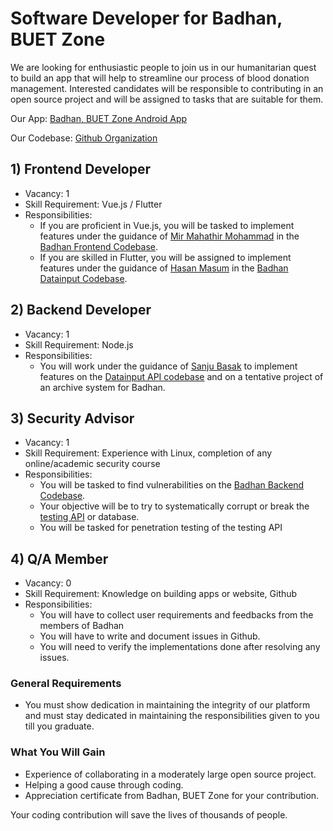 # Software Developer for Badhan, BUET Zone

We are looking for enthusiastic people to join us in our humanitarian 
quest to build an app that will help to streamline our process of blood 
donation management. Interested candidates will be responsible to 
contributing in an open source project and will be assigned to tasks that
are suitable for them.

Our App: [Badhan, BUET Zone Android App](https://play.google.com/store/apps/details?id=com.mmmbadhan)

Our Codebase: [Github Organization](https://github.com/Badhan-BUET-Zone)

## 1) Frontend Developer
* Vacancy: 1
* Skill Requirement: Vue.js / Flutter
* Responsibilities: 
  * If you are proficient in Vue.js, you will be tasked to implement features 
under the guidance of [Mir Mahathir Mohammad](https://www.facebook.com/MirMahathirMohammad) in the [Badhan Frontend Codebase](https://github.com/Badhan-BUET-Zone/badhan-web).
  * If you are skilled in Flutter, you will be assigned to implement features under the 
guidance of [Hasan Masum](https://www.facebook.com/hmasum52) in the [Badhan Datainput Codebase](https://github.com/Badhan-BUET-Zone/badhan-datainput).

## 2) Backend Developer
* Vacancy: 1
* Skill Requirement: Node.js
* Responsibilities:
  * You will work under the guidance of [Sanju Basak](https://www.facebook.com/sanju.basak.71) to implement features on the [Datainput API codebase](https://github.com/Badhan-BUET-Zone/badhan-datainput-api)
  and on a tentative project of an archive system for Badhan.

## 3) Security Advisor
* Vacancy: 1
* Skill Requirement: Experience with Linux, completion of any online/academic 
security course
* Responsibilities:
  * You will be tasked to find vulnerabilities on the [Badhan Backend Codebase](https://github.com/Badhan-BUET-Zone/badhan-backend).
  * Your objective will be to try to systematically corrupt or break the [testing API](http://badhan-web-test.herokuapp.com/) or database.
  * You will be tasked for penetration testing of the testing API

## 4) Q/A Member
* Vacancy: 0
* Skill Requirement: Knowledge on building apps or website, Github
* Responsibilities:
  * You will have to collect user requirements and feedbacks from the members of Badhan
  * You will have to write and document issues in Github.
  * You will need to verify the implementations done after resolving any issues.

### General Requirements
* You must show dedication in maintaining the integrity of our platform
and must stay dedicated in maintaining the responsibilities given to you
till you graduate.

### What You Will Gain
* Experience of collaborating in a moderately large open source project.
* Helping a good cause through coding.
* Appreciation certificate from Badhan, BUET Zone for your contribution.

Your coding contribution will save the lives of thousands of people.
